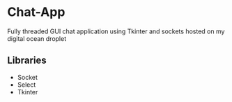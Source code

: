 # Chat-App
Fully threaded GUI chat application using Tkinter and sockets hosted on my digital ocean droplet

## Libraries
* Socket
* Select
* Tkinter

